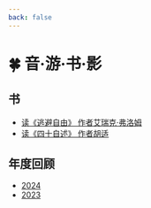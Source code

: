 ```yaml
---
back: false
---
```


# 🍀 音·游·书·影

## 书

- [读《逃避自由》 作者艾瑞克·弗洛姆](./逃避自由.md)
- [读《四十自述》 作者胡适](./四十自述.md)

## 年度回顾

- [2024](./2024.md)
- [2023](./2023.md)
